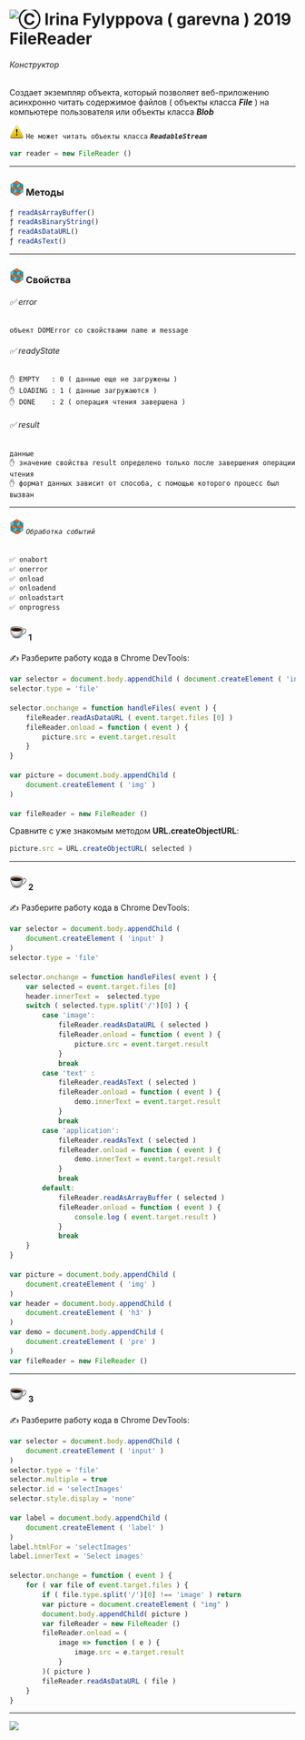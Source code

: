 [ico25]: https://raw.githubusercontent.com/garevna/a-level-js-lessons/master/ico/a-level-25.png
[hw-30]: https://raw.githubusercontent.com/garevna/a-level-js-lessons/master/ico/briefcase-30.png
[cap-30]: https://raw.githubusercontent.com/garevna/a-level-js-lessons/master/ico/coffee-30.png
[warn-25]: https://raw.githubusercontent.com/garevna/a-level-js-lessons/master/ico/warning-25.png

# <img src="https://avatars2.githubusercontent.com/u/19735284?s=40&v=4" width="30" title="Ⓒ Irina Fylyppova ( garevna ) 2019"/> FileReader

###### Конструктор

Создает экземпляр объекта, который позволяет веб-приложению асинхронно читать содержимое файлов ( объекты класса **_File_** ) на компьютере пользователя или объекты класса **_Blob_**

![warn-25] `Не может читать объекты класса` **_`ReadableStream`_**

```javascript
var reader = new FileReader ()
```

_________________________________________________________________

### ![ico25] Методы

```javascript
ƒ readAsArrayBuffer()
ƒ readAsBinaryString()
ƒ readAsDataURL()
ƒ readAsText()
```

_________________________________________________________

### ![ico25] Свойства

###### ✅ error

```
объект DOMError со свойствами name и message
```
###### ✅ readyState
```
✋ EMPTY   : 0 ( данные еще не загружены )
✋ LOADING : 1 ( данные загружаются )
✋ DONE    : 2 ( операция чтения завершена )
```
###### ✅ result
```
данные
✋ значение свойства result определено только после завершения операции чтения
✋ формат данных зависит от способа, с помощью которого процесс был вызван
```

_________________________________________________________

###### ![ico25] `Обработка событий`

```javascript
✅ onabort
✅ onerror
✅ onload
✅ onloadend
✅ onloadstart
✅ onprogress
```

#### ![cap-30] 1

✍ Разберите работу кода в Chrome DevTools:
```javascript
var selector = document.body.appendChild ( document.createElement ( 'input' ) )
selector.type = 'file'

selector.onchange = function handleFiles( event ) {
    fileReader.readAsDataURL ( event.target.files [0] )
    fileReader.onload = function ( event ) {
        picture.src = event.target.result
    }
}

var picture = document.body.appendChild (
    document.createElement ( 'img' )
)

var fileReader = new FileReader ()
```
Сравните с уже знакомым методом  **URL.createObjectURL**:
```javascript
picture.src = URL.createObjectURL( selected )
```

_________________________________________________________

#### ![cap-30] 2

✍ Разберите работу кода в Chrome DevTools:
```javascript
var selector = document.body.appendChild (
    document.createElement ( 'input' )
)
selector.type = 'file'

selector.onchange = function handleFiles( event ) {
    var selected = event.target.files [0]
    header.innerText =  selected.type
    switch ( selected.type.split('/')[0] ) {
        case 'image':
            fileReader.readAsDataURL ( selected )
            fileReader.onload = function ( event ) {
                picture.src = event.target.result
            }
            break
        case 'text' :
            fileReader.readAsText ( selected )
            fileReader.onload = function ( event ) {
                demo.innerText = event.target.result
            }
            break
        case 'application':
            fileReader.readAsText ( selected )
            fileReader.onload = function ( event ) {
                demo.innerText = event.target.result
            }
            break
        default:
            fileReader.readAsArrayBuffer ( selected )
            fileReader.onload = function ( event ) {
                console.log ( event.target.result )
            }
            break
    }
}

var picture = document.body.appendChild (
    document.createElement ( 'img' )
)
var header = document.body.appendChild (
    document.createElement ( 'h3' )
)
var demo = document.body.appendChild (
    document.createElement ( 'pre' )
)
var fileReader = new FileReader ()
```

_________________________________________________________

#### ![cap-30] 3

✍ Разберите работу кода в Chrome DevTools:
```javascript
var selector = document.body.appendChild (
    document.createElement ( 'input' )
)
selector.type = 'file'
selector.multiple = true
selector.id = 'selectImages'
selector.style.display = 'none'

var label = document.body.appendChild (
    document.createElement ( 'label' )
)
label.htmlFor = 'selectImages'
label.innerText = 'Select images'

selector.onchange = function ( event ) {
    for ( var file of event.target.files ) {
        if ( file.type.split('/')[0] !== 'image' ) return
        var picture = document.createElement ( "img" )
        document.body.appendChild( picture )
        var fileReader = new FileReader ()
        fileReader.onload = (
            image => function ( e ) {
                image.src = e.target.result
            }
        )( picture )
        fileReader.readAsDataURL ( file )
    }
}
```

_________________________________________________________________________

![](https://github.com/garevna/js-course/raw/master/images/a-level-ico.png?raw=true)
